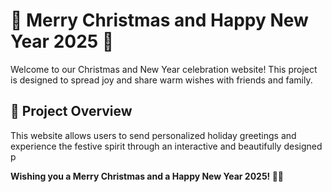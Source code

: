 # 🎄 Merry Christmas and Happy New Year 2025 🎉

Welcome to our Christmas and New Year celebration website! This project is designed to spread joy and share warm wishes with friends and family.

## 🌟 Project Overview
This website allows users to send personalized holiday greetings and experience the festive spirit through an interactive and beautifully designed p

**Wishing you a Merry Christmas and a Happy New Year 2025! 🎄🎉**


